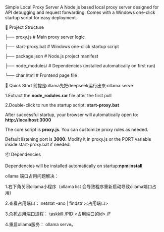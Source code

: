 Simple Local Proxy Server
A Node.js based local proxy server designed for API debugging and request forwarding. Comes with a Windows one-click startup script for easy deployment.

📁 Project Structure

├── proxy.js           # Main proxy server logic

├── start-proxy.bat    # Windows one-click startup script

├── package.json       # Node.js project manifest

├── node_modules/      # Dependencies (installed automatically on first run)

└── char.html          # Frontend page file

🚀 Quick Start
前提是ollama先把deepseek运行出来:ollama serve

1.Extract the **node_rodules.rar** file after the first pull

2.Double-click to run the startup script: **start-proxy.bat**

After successful startup, your browser will automatically open to: **http://localhost:3000**

The core script is **proxy.js**. You can customize proxy rules as needed.

Default listening port is **3000**. Modify it in proxy.js or the PORT variable inside start-proxy.bat if needed.

📦 Dependencies

Dependencies will be installed automatically on startup:**npm install**

ollama 端口占用问题解决：

1.右下角关闭ollama小程序（ollama list 会导致程序重新启动导致ollama端口占用）

2.查看占用端口：
netstat -ano | findstr :<占用端口>

3.杀死占用端口进程：
taskkill /PID <占用端口的id> /F

4.重启ollama服务：
ollama serve。
